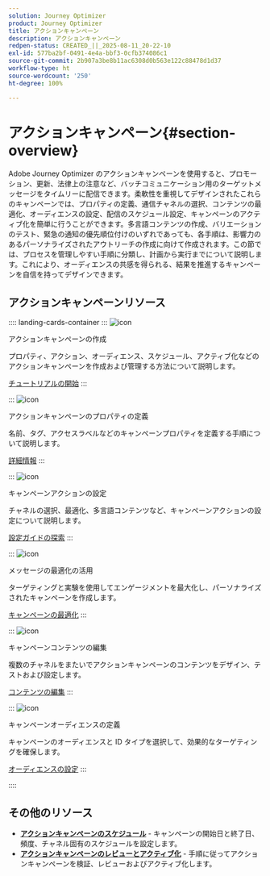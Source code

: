 ```yaml
---
solution: Journey Optimizer
product: Journey Optimizer
title: アクションキャンペーン
description: アクションキャンペーン
redpen-status: CREATED_||_2025-08-11_20-22-10
exl-id: 577ba2bf-0491-4e4a-bbf3-0cfb374086c1
source-git-commit: 2b907a3be8b11ac6308d0b563e122c88478d1d37
workflow-type: ht
source-wordcount: '250'
ht-degree: 100%

---
```


# アクションキャンペーン{#section-overview}

Adobe Journey Optimizer のアクションキャンペーンを使用すると、プロモーション、更新、法律上の注意など、バッチコミュニケーション用のターゲットメッセージをタイムリーに配信できます。柔軟性を重視してデザインされたこれらのキャンペーンでは、プロパティの定義、通信チャネルの選択、コンテンツの最適化、オーディエンスの設定、配信のスケジュール設定、キャンペーンのアクティブ化を簡単に行うことができます。多言語コンテンツの作成、バリエーションのテスト、緊急の通知の優先順位付けのいずれであっても、各手順は、影響力のあるパーソナライズされたアウトリーチの作成に向けて作成されます。この節では、プロセスを管理しやすい手順に分類し、計画から実行までについて説明します。これにより、オーディエンスの共感を得られる、結果を推進するキャンペーンを自信を持ってデザインできます。

## アクションキャンペーンリソース

:::: landing-cards-container
:::
![icon](https://cdn.experienceleague.adobe.com/icons/circle-play.svg?lang=ja)

アクションキャンペーンの作成

プロパティ、アクション、オーディエンス、スケジュール、アクティブ化などのアクションキャンペーンを作成および管理する方法について説明します。

[チュートリアルの開始](../using/campaigns/create-campaign.md)
:::

:::
![icon](https://cdn.experienceleague.adobe.com/icons/gear.svg?lang=ja)

アクションキャンペーンのプロパティの定義

名前、タグ、アクセスラベルなどのキャンペーンプロパティを定義する手順について説明します。

[詳細情報](../using/campaigns/campaign-properties.md)
:::

:::
![icon](https://cdn.experienceleague.adobe.com/icons/list-check.svg)

キャンペーンアクションの設定

チャネルの選択、最適化、多言語コンテンツなど、キャンペーンアクションの設定について説明します。

[設定ガイドの探索](../using/campaigns/campaign-action.md)
:::

:::
![icon](https://cdn.experienceleague.adobe.com/icons/bullseye.svg?lang=ja)

メッセージの最適化の活用

ターゲティングと実験を使用してエンゲージメントを最大化し、パーソナライズされたキャンペーンを作成します。

[キャンペーンの最適化](../using/campaigns/campaigns-message-optimization.md)
:::

:::
![icon](https://cdn.experienceleague.adobe.com/icons/pencil-alt.svg?lang=ja)

キャンペーンコンテンツの編集

複数のチャネルをまたいでアクションキャンペーンのコンテンツをデザイン、テストおよび設定します。

[コンテンツの編集](../using/campaigns/campaign-content.md)
:::

:::
![icon](https://cdn.experienceleague.adobe.com/icons/users.svg)

キャンペーンオーディエンスの定義

キャンペーンのオーディエンスと ID タイプを選択して、効果的なターゲティングを確保します。

[オーディエンスの設定](../using/campaigns/campaign-audience.md)
:::

::::


## その他のリソース

- **[アクションキャンペーンのスケジュール](../using/campaigns/campaign-schedule.md)** - キャンペーンの開始日と終了日、頻度、チャネル固有のスケジュールを設定します。
- **[アクションキャンペーンのレビューとアクティブ化](../using/campaigns/review-activate-campaign.md)** - 手順に従ってアクションキャンペーンを検証、レビューおよびアクティブ化します。
